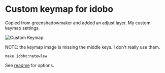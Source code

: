 # Custom keymap for idobo

Copied from greenshadowmaker and added an adjust layer. My custom keymap settings.

![Custom Keymap](https://i.imgur.com/geANRby.png)

NOTE: the keymap image is missing the middle keys. I don't really use them.

```
make idobo:natewlew
```

See [readme](../../readme.md) for options.
